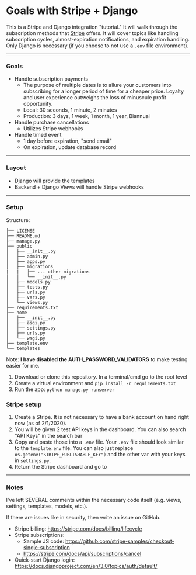 # Goals with Stripe + Django

This is a Stripe and Django integration "tutorial." It will walk through the subscription methods that [Stripe](https://stripe.com) offers. It will cover topics like handling subscription cycles, almost-expiration notifications, and expiration handling. Only Django is necessary (if you choose to not use a `.env` file environment).

---
### Goals

- Handle subscription payments
    - The purpose of multiple dates is to allure your customers into subscribing for a longer period of time for a cheaper price. Loyalty and user experience outweighs the loss of minuscule profit opportunity.
    - Local: 30 seconds, 1 minute, 2 minutes
    - Production: 3 days, 1 week, 1 month, 1 year, Biannual
- Handle purchase cancellations
    - Utilizes Stripe webhooks
- Handle timed event
    - 1 day before expiration, "send email"
    - On expiration, update database record

---
### Layout

- Django will provide the templates
- Backend + Django Views will handle Stripe webhooks

---
### Setup

Structure:
```
├── LICENSE
├── README.md
├── manage.py
├── public
│   ├── __init__.py
│   ├── admin.py
│   ├── apps.py
│   ├── migrations
|   |   ├── ... other migrations
│   │   └── __init__.py
│   ├── models.py
│   ├── tests.py
│   ├── urls.py
│   ├── vars.py
│   └── views.py
├── requirements.txt
├── home
│   ├── __init__.py
│   ├── asgi.py
│   ├── settings.py
│   ├── urls.py
│   └── wsgi.py
├── template.env 
└── templates
```

Note: **I have disabled the AUTH_PASSWORD_VALIDATORS** to make testing easier for me.

1. Download or clone this repository. In a terminal/cmd go to the root level
2. Create a virtual environment and `pip install -r requirements.txt`
3. Run the app: `python manage.py runserver`

### Stripe setup
1. Create a Stripe. It is not necessary to have a bank account on hand right now (as of 2/1/2020).
2. You will be given 2 test API keys in the dashboard. You can also search "API Keys" in the search bar
3. Copy and paste those into a `.env` file. Your `.env` file should look similar to the `template.env` file. You can also just replace `os.getenv("STRIPE_PUBLISHABLE_KEY")` and the other var with your keys in `settings.py`.
4. Return the Stripe dashboard and go to 

---
### Notes
I've left SEVERAL comments within the necessary code itself (e.g. views, settings, templates, models, etc.).

If there are issues like in security, then write an issue on GitHub.

- Stripe billing: https://stripe.com/docs/billing/lifecycle
- Stripe subscriptions: 
    - Sample JS code: https://github.com/stripe-samples/checkout-single-subscription
    - https://stripe.com/docs/api/subscriptions/cancel
- Quick-start Django login: https://docs.djangoproject.com/en/3.0/topics/auth/default/